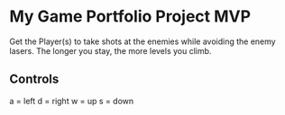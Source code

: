# My Game Portfolio Project MVP

Get the Player(s) to take shots at the enemies while avoiding the enemy lasers. The longer you stay, the more levels you climb.

## Controls

a = left
d = right
w = up
s = down
